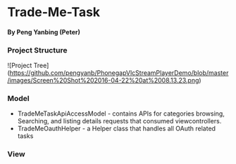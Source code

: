 # Trade-Me-Task
#### By Peng Yanbing (Peter)

### Project Structure
![Project Tree] (https://github.com/pengyanb/PhonegapVlcStreamPlayerDemo/blob/master/images/Screen%20Shot%202016-04-22%20at%2008.13.23.png)

### Model 
* TradeMeTaskApiAccessModel - contains APIs for categories browsing, Searching, and listing details requests that consumed viewcontrollers.
* TradeMeOauthHelper - a Helper class that handles all OAuth related tasks

### View
